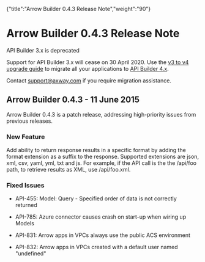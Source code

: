 {"title":"Arrow Builder 0.4.3 Release Note","weight":"90"} 

# Arrow Builder 0.4.3 Release Note

API Builder 3.x is deprecated

Support for API Builder 3.x will cease on 30 April 2020. Use the [v3 to v4 upgrade guide](https://docs.axway.com/bundle/API_Builder_4x_allOS_en/page/api_builder_v3_to_v4_upgrade_guide.html) to migrate all your applications to [API Builder 4.x](https://docs.axway.com/bundle/API_Builder_4x_allOS_en/page/api_builder_getting_started_guide.html).

Contact [support@axway.com](mailto:support@axway.com) if you require migration assistance.

## Arrow Builder 0.4.3 - 11 June 2015

Arrow Builder 0.4.3 is a patch release, addressing high-priority issues from previous releases.

### New Feature

Add ability to return response results in a specific format by adding the format extension as a suffix to the response. Supported extensions are json, xml, csv, yaml, yml, txt and js. For example, if the API call is the the /api/foo path, to retrieve results as XML, use /api/foo.xml.

### Fixed Issues

*   API-455: Model: Query - Specified order of data is not correctly returned
    
*   API-785: Azure connector causes crash on start-up when wiring up Models
    
*   API-831: Arrow apps in VPCs always use the public ACS environment
    
*   API-832: Arrow apps in VPCs created with a default user named "undefined"